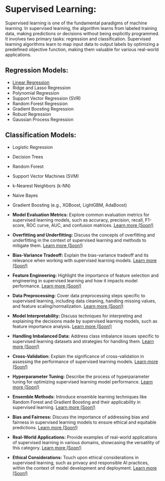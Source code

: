 # Supervised Learning:

Supervised learning is one of the fundamental paradigms of machine learning. In supervised learning, the algorithm learns from labeled training data, making predictions or decisions without being explicitly programmed. It involves two primary tasks: regression and classification. Supervised learning algorithms learn to map input data to output labels by optimizing a predefined objective function, making them valuable for various real-world applications.

## Regression Models:
- [Linear Regression](Linear-Regression/Linear-Regression.md)
- Ridge and Lasso Regression
- Polynomial Regression
- Support Vector Regression (SVR)
- Random Forest Regression
- Gradient Boosting Regression
- Robust Regression
- Gaussian Process Regression

## Classification Models:
- Logistic Regression
- Decision Trees
- Random Forest
- Support Vector Machines (SVM)
- k-Nearest Neighbors (k-NN)
- Naive Bayes
- Gradient Boosting (e.g., XGBoost, LightGBM, AdaBoost)

- **Model Evaluation Metrics:** Explore common evaluation metrics for supervised learning models, such as accuracy, precision, recall, F1-score, ROC curve, AUC, and confusion matrices. [Learn more (Soon!)]()

- **Overfitting and Underfitting:** Discuss the concepts of overfitting and underfitting in the context of supervised learning and methods to mitigate them. [Learn more (Soon!)]()

- **Bias-Variance Tradeoff:** Explain the bias-variance tradeoff and its relevance when working with supervised learning models. [Learn more (Soon!)]()

- **Feature Engineering:** Highlight the importance of feature selection and engineering in supervised learning and how it impacts model performance. [Learn more (Soon!)]()

- **Data Preprocessing:** Cover data preprocessing steps specific to supervised learning, including data cleaning, handling missing values, and feature scaling/normalization. [Learn more (Soon!)]()

- **Model Interpretability:** Discuss techniques for interpreting and explaining the decisions made by supervised learning models, such as feature importance analysis. [Learn more (Soon!)]()

- **Handling Imbalanced Data:** Address class imbalance issues specific to supervised learning datasets and strategies for handling them. [Learn more (Soon!)]()

- **Cross-Validation:** Explain the significance of cross-validation in assessing the performance of supervised learning models. [Learn more (Soon!)]()

- **Hyperparameter Tuning:** Describe the process of hyperparameter tuning for optimizing supervised learning model performance. [Learn more (Soon!)]()

- **Ensemble Methods:** Introduce ensemble learning techniques like Random Forest and Gradient Boosting and their applicability in supervised learning. [Learn more (Soon!)]()

- **Bias and Fairness:** Discuss the importance of addressing bias and fairness in supervised learning models to ensure ethical and equitable predictions. [Learn more (Soon!)]()

- **Real-World Applications:** Provide examples of real-world applications of supervised learning in various domains, showcasing the versatility of this category. [Learn more (Soon!)]()

- **Ethical Considerations:** Touch upon ethical considerations in supervised learning, such as privacy and responsible AI practices, within the context of model development and deployment. [Learn more (Soon!)]()
